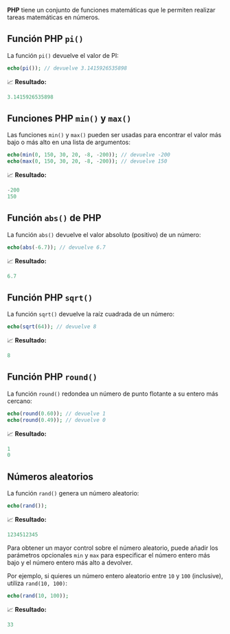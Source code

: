 **PHP** tiene un conjunto de funciones matemáticas que le permiten realizar tareas matemáticas en números.

## Función PHP `pi()`

La función `pi()` devuelve el valor de PI:

```php
echo(pi()); // devuelve 3.1415926535898
```
📈 **Resultado:**
```php
3.1415926535898
```
## Funciones PHP `min()` y `max()`

Las funciones `min()` y `max()` pueden ser usadas para encontrar el valor más bajo o más alto en una lista de argumentos:

```php
echo(min(0, 150, 30, 20, -8, -200)); // devuelve -200
echo(max(0, 150, 30, 20, -8, -200)); // devuelve 150
```
📈 **Resultado:**
```php
-200
150
```
## Función `abs()` de PHP

La función `abs()` devuelve el valor absoluto (positivo) de un número:

```php
echo(abs(-6.7)); // devuelve 6.7
```
📈 **Resultado:**
```php
6.7
```

## Función PHP `sqrt()`

La función `sqrt()` devuelve la raíz cuadrada de un número:

```php
echo(sqrt(64)); // devuelve 8
```
📈 **Resultado:**
```php
8
```

## Función PHP `round()`

La función `round()` redondea un número de punto flotante a su entero más cercano:

```php
echo(round(0.60)); // devuelve 1
echo(round(0.49)); // devuelve 0
```
📈 **Resultado:**
```php
1
0
```

## Números aleatorios

La función `rand()` genera un número aleatorio:

```php
echo(rand());
```
📈 **Resultado:**
```php
1234512345
```

Para obtener un mayor control sobre el número aleatorio, puede añadir los parámetros opcionales `min` y `max` para especificar el número entero más bajo y el número entero más alto a devolver.

Por ejemplo, si quieres un número entero aleatorio entre `10` y `100` (inclusive), utiliza `rand(10, 100)`:

```php
echo(rand(10, 100));
```
📈 **Resultado:**
```php
33
```